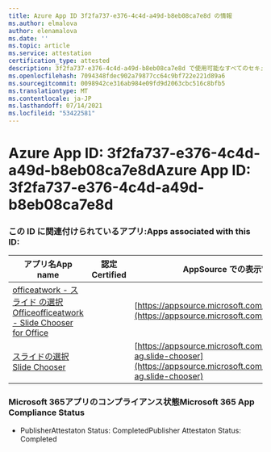 ```yaml
---
title: Azure App ID 3f2fa737-e376-4c4d-a49d-b8eb08ca7e8d の情報
ms.author: elmalova
author: elenamalova
ms.date: ''
ms.topic: article
ms.service: attestation
certification_type: attested
description: 3f2fa737-e376-4c4d-a49d-b8eb08ca7e8d で使用可能なすべてのセキュリティおよびコンプライアンス情報。
ms.openlocfilehash: 7094348fdec902a79877cc64c9bf722e221d89a6
ms.sourcegitcommit: 0098942ce316ab984e09fd9d2063cbc516c8bfb5
ms.translationtype: MT
ms.contentlocale: ja-JP
ms.lasthandoff: 07/14/2021
ms.locfileid: "53422581"
---
```

# <a name="azure-app-id-3f2fa737-e376-4c4d-a49d-b8eb08ca7e8d"></a><span data-ttu-id="185c9-103">Azure App ID: 3f2fa737-e376-4c4d-a49d-b8eb08ca7e8d</span><span class="sxs-lookup"><span data-stu-id="185c9-103">Azure App ID: 3f2fa737-e376-4c4d-a49d-b8eb08ca7e8d</span></span>


### <a name="apps-associated-with-this-id"></a><span data-ttu-id="185c9-104">この ID に関連付けられているアプリ:</span><span class="sxs-lookup"><span data-stu-id="185c9-104">Apps associated with this ID:</span></span>
| <span data-ttu-id="185c9-105">**アプリ名**</span><span class="sxs-lookup"><span data-stu-id="185c9-105">**App name**</span></span> | <span data-ttu-id="185c9-106">**認定**</span><span class="sxs-lookup"><span data-stu-id="185c9-106">**Certified**</span></span> | <span data-ttu-id="185c9-107">**AppSource での表示**</span><span class="sxs-lookup"><span data-stu-id="185c9-107">**View in AppSource**</span></span> |
|-|-|-|
| [<span data-ttu-id="185c9-108">officeatwork - スライド の選択Office</span><span class="sxs-lookup"><span data-stu-id="185c9-108">officeatwork - Slide Chooser for Office</span></span>](https://docs.microsoft.com/en-us/microsoft-365-app-certification/forward/WA200002582) |  | [https://appsource.microsoft.com/product/office/WA200002582](https://appsource.microsoft.com/product/office/WA200002582) |
| [<span data-ttu-id="185c9-109">スライドの選択</span><span class="sxs-lookup"><span data-stu-id="185c9-109">Slide Chooser</span></span>](https://docs.microsoft.com/en-us/microsoft-365-app-certification/forward/officeatwork-ag.slide-chooser) |  | [https://appsource.microsoft.com/product/office/officeatwork-ag.slide-chooser](https://appsource.microsoft.com/product/office/officeatwork-ag.slide-chooser) |

### <a name="microsoft-365-app-compliance-status"></a><span data-ttu-id="185c9-110">Microsoft 365アプリのコンプライアンス状態</span><span class="sxs-lookup"><span data-stu-id="185c9-110">Microsoft 365 App Compliance Status</span></span>
- <span data-ttu-id="185c9-111">PublisherAttestaton Status: Completed</span><span class="sxs-lookup"><span data-stu-id="185c9-111">Publisher Attestaton Status: Completed</span></span>
